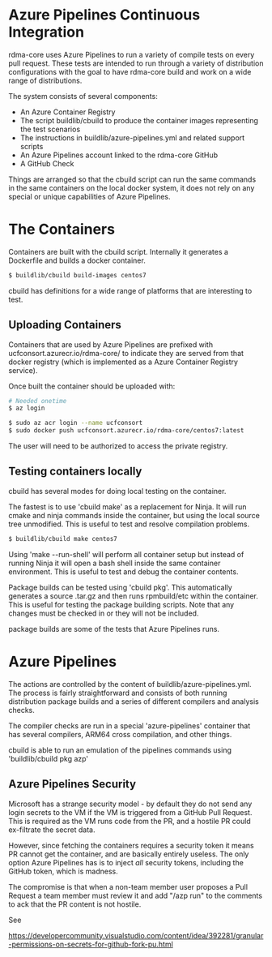 # Azure Pipelines Continuous Integration

rdma-core uses Azure Pipelines to run a variety of compile tests on every pull
request. These tests are intended to run through a variety of distribution
configurations with the goal to have rdma-core build and work on a wide range
of distributions.

The system consists of several components:
 - An Azure Container Registry
 - The script buildlib/cbuild to produce the container images representing the
   test scenarios
 - The instructions in buildlib/azure-pipelines.yml and related support scripts
 - An Azure Pipelines account linked to the rdma-core GitHub
 - A GitHub Check

Things are arranged so that the cbuild script can run the same commands in the
same containers on the local docker system, it does not rely on any special or
unique capabilities of Azure Pipelines.

# The Containers

Containers are built with the cbuild script. Internally it generates a
Dockerfile and builds a docker container.

```sh
$ buildlib/cbuild build-images centos7
```

cbuild has definitions for a wide range of platforms that are interesting to test.

## Uploading Containers

Containers that are used by Azure Pipelines are prefixed with
ucfconsort.azurecr.io/rdma-core/ to indicate they are served from that docker
registry (which is implemented as a Azure Container Registry service).

Once built the container should be uploaded with:

```sh
# Needed onetime
$ az login

$ sudo az acr login --name ucfconsort
$ sudo docker push ucfconsort.azurecr.io/rdma-core/centos7:latest
```

The user will need to be authorized to access the private registry.

## Testing containers locally

cbuild has several modes for doing local testing on the container.

The fastest is to use 'cbuild make' as a replacement for Ninja. It will run
cmake and ninja commands inside the container, but using the local source
tree unmodified. This is useful to test and resolve compilation problems.

```sh
$ buildlib/cbuild make centos7
```

Using 'make --run-shell' will perform all container setup but instead of
running Ninja it will open a bash shell inside the same container
environment. This is useful to test and debug the container contents.

Package builds can be tested using 'cbuild pkg'. This automatically generates
a source .tar.gz and then runs rpmbuild/etc within the container. This is
useful for testing the package building scripts. Note that any changes must be
checked in or they will not be included.

package builds are some of the tests that Azure Pipelines runs.

# Azure Pipelines

The actions are controlled by the content of buildlib/azure-pipelines.yml. The
process is fairly straightforward and consists of both running distribution
package builds and a series of different compilers and analysis checks.

The compiler checks are run in a special 'azure-pipelines' container that has
several compilers, ARM64 cross compilation, and other things.

cbuild is able to run an emulation of the pipelines commands using
'buildlib/cbuild pkg azp'

## Azure Pipelines Security

Microsoft has a strange security model - by default they do not send any login
secrets to the VM if the VM is triggered from a GitHub Pull Request. This is
required as the VM runs code from the PR, and a hostile PR could ex-filtrate
the secret data.

However, since fetching the containers requires a security token it means PR
cannot get the container, and are basically entirely useless. The only option
Azure Pipelines has is to inject *all* security tokens, including the GitHub
token, which is madness.

The compromise is that when a non-team member user proposes a Pull Request a
team member must review it and add "/azp run" to the comments to ack that the
PR content is not hostile.

See

https://developercommunity.visualstudio.com/content/idea/392281/granular-permissions-on-secrets-for-github-fork-pu.html
